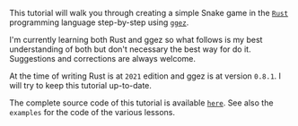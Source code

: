 This tutorial will walk you through creating a simple Snake game 
in the [`Rust`](https://www.rust-lang.org/) programming language step-by-step using [`ggez`](https://ggez.rs/).

I'm currently learning both Rust and ggez so what follows is my best understanding
of both but don't necessary the best way for do it.
Suggestions and corrections are always welcome.

At the time of writing Rust is at `2021` edition and ggez is at version `0.8.1`.
I will try to keep this tutorial up-to-date.

The complete source code of this tutorial is available [`here`](https://github.com/geckoblu-games/snake-ggez).
See also the `examples` for the code of the various lessons.


